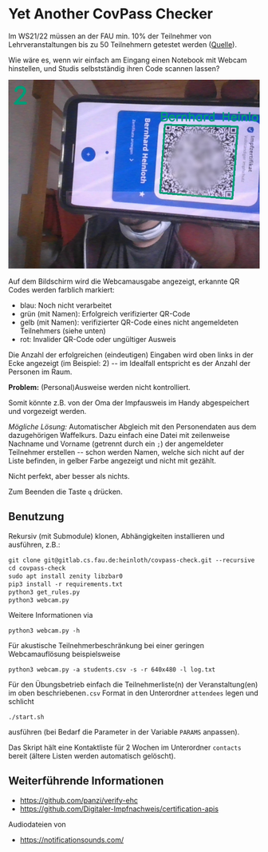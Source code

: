 Yet Another CovPass Checker
===========================

Im WS21/22 müssen an der FAU min. 10% der Teilnehmer von Lehrveranstaltungen bis
zu 50 Teilnehmern getestet werden
([Quelle](https://www.fau.de/corona/3g-regel/#collapse_4)).

Wie wäre es, wenn wir einfach am Eingang einen Notebook mit Webcam hinstellen,
und Studis selbstständig ihren Code scannen lassen?

![Bildschirmausgabe](screenshot.jpg)

Auf dem Bildschirm wird die Webcamausgabe angezeigt, erkannte QR Codes werden
farblich markiert:

 * blau: Noch nicht verarbeitet
 * grün (mit Namen): Erfolgreich verifizierter QR-Code
 * gelb (mit Namen): verifizierter QR-Code eines nicht angemeldeten Teilnehmers (siehe unten)
 * rot: Invalider QR-Code oder ungültiger Ausweis

Die Anzahl der erfolgreichen (eindeutigen) Eingaben wird oben links in der Ecke
angezeigt (im Beispiel: 2) -- im Idealfall entspricht es der Anzahl der Personen
im Raum.


**Problem:** (Personal)Ausweise werden nicht kontrolliert.

Somit könnte z.B. von der Oma der Impfausweis im Handy abgespeichert und
vorgezeigt werden.

*Mögliche Lösung:* Automatischer Abgleich mit den Personendaten aus dem
dazugehörigen Waffelkurs.
Dazu einfach eine Datei mit zeilenweise Nachname und Vorname (getrennt durch ein
`;`) der angemeldeter Teilnehmer erstellen -- schon werden Namen, welche sich
nicht auf der Liste befinden, in gelber Farbe angezeigt und nicht mit gezählt.

Nicht perfekt, aber besser als nichts.


Zum Beenden die Taste `q` drücken.


Benutzung
---------

Rekursiv (mit Submodule) klonen, Abhängigkeiten installieren und ausführen, z.B.:

    git clone git@gitlab.cs.fau.de:heinloth/covpass-check.git --recursive
    cd covpass-check
    sudo apt install zenity libzbar0
    pip3 install -r requirements.txt
    python3 get_rules.py
    python3 webcam.py

Weitere Informationen via

    python3 webcam.py -h

Für akustische Teilnehmerbeschränkung bei einer geringen Webcamauflösung
beispielsweise

    python3 webcam.py -a students.csv -s -r 640x480 -l log.txt

Für den Übungsbetrieb einfach die Teilnehmerliste(n) der Veranstaltung(en) im
oben beschriebenen`.csv` Format in den Unterordner `attendees` legen und schlicht

    ./start.sh

ausführen (bei Bedarf die Parameter in der Variable `PARAMS` anpassen).

Das Skript hält eine Kontaktliste für 2 Wochen im Unterordner `contacts` bereit
(ältere Listen werden automatisch gelöscht).


Weiterführende Informationen
----------------------------

 * https://github.com/panzi/verify-ehc
 * https://github.com/Digitaler-Impfnachweis/certification-apis
 
Audiodateien von
 * https://notificationsounds.com/
